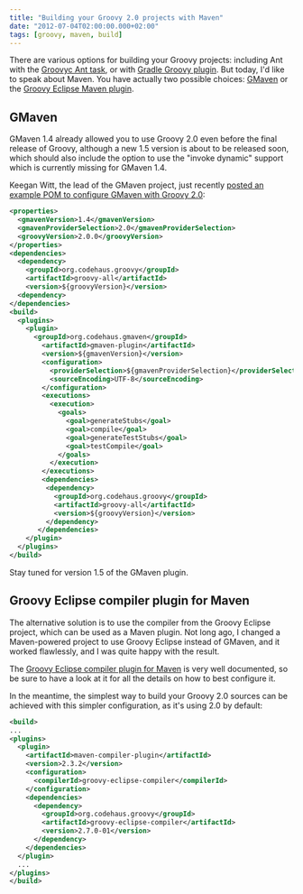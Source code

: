 ```yaml
---
title: "Building your Groovy 2.0 projects with Maven"
date: "2012-07-04T02:00:00.000+02:00"
tags: [groovy, maven, build]
---
```


There are various options for building your Groovy projects: including Ant with the [Groovyc Ant task](http://groovy.codehaus.org/The+groovyc+Ant+Task), or with [Gradle Groovy plugin](http://www.gradle.org/docs/current/userguide/groovy_plugin.html). But today, I'd like to speak about Maven. You have actually two possible choices: [GMaven](http://gmaven.codehaus.org/) or the [Groovy Eclipse Maven plugin](http://groovy.codehaus.org/Groovy-Eclipse+compiler+plugin+for+Maven).

## GMaven

GMaven 1.4 already allowed you to use Groovy 2.0 even before the final release of Groovy, although a new 1.5 version is about to be released soon, which should also include the option to use the "invoke dynamic" support which is currently missing for GMaven 1.4.

Keegan Witt, the lead of the GMaven project, just recently [posted an example POM to configure GMaven with Groovy 2.0](http://groovy.329449.n5.nabble.com/Groovy-Eclipse-compiler-plugin-for-Maven-replacing-gmaven-td5709858.html#a5710494):

```xml
<properties>
  <gmavenVersion>1.4</gmavenVersion>
  <gmavenProviderSelection>2.0</gmavenProviderSelection>
  <groovyVersion>2.0.0</groovyVersion>
</properties>
<dependencies>
  <dependency>
    <groupId>org.codehaus.groovy</groupId>
    <artifactId>groovy-all</artifactId>
    <version>${groovyVersion}</version>
  <dependency>
</dependencies>
<build>
  <plugins>
    <plugin>
      <groupId>org.codehaus.gmaven</groupId>
        <artifactId>gmaven-plugin</artifactId>
        <version>${gmavenVersion}</version>
        <configuration>
          <providerSelection>${gmavenProviderSelection}</providerSelection>
          <sourceEncoding>UTF-8</sourceEncoding>
        </configuration>
        <executions>
          <execution>
            <goals>
              <goal>generateStubs</goal>
              <goal>compile</goal>
              <goal>generateTestStubs</goal>
              <goal>testCompile</goal>
            </goals>
          </execution>
        </executions>
        <dependencies>
         <dependency>
           <groupId>org.codehaus.groovy</groupId>
           <artifactId>groovy-all</artifactId>
           <version>${groovyVersion}</version>
         </dependency>
       </dependencies>
    </plugin>
  </plugins>
</build>
````

Stay tuned for version 1.5 of the GMaven plugin.

## Groovy Eclipse compiler plugin for Maven

The alternative solution is to use the compiler from the Groovy Eclipse project, which can be used as a Maven plugin. Not long ago, I changed a Maven-powered project to use Groovy Eclipse instead of GMaven, and it worked flawlessly, and I was quite happy with the result.

The [Groovy Eclipse compiler plugin for Maven](http://groovy.codehaus.org/Groovy-Eclipse+compiler+plugin+for+Maven) is very well documented, so be sure to have a look at it for all the details on how to best configure it.

In the meantime, the simplest way to build your Groovy 2.0 sources can be achieved with this simpler configuration, as it's using 2.0 by default:

```xml
<build>
...
<plugins>
  <plugin>
    <artifactId>maven-compiler-plugin</artifactId>
    <version>2.3.2</version>
    <configuration>
      <compilerId>groovy-eclipse-compiler</compilerId>
    </configuration>
    <dependencies>
      <dependency>
        <groupId>org.codehaus.groovy</groupId>
        <artifactId>groovy-eclipse-compiler</artifactId>
        <version>2.7.0-01</version>
      </dependency>
    </dependencies>
  </plugin>
  ...
</plugins>
</build>
```